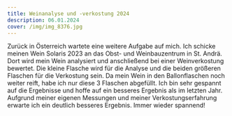 ```yaml
---
title: Weinanalyse und -verkostung 2024
description: 06.01.2024
cover: /img/img_8376.jpg
---
```

Zurück in Österreich wartete eine weitere Aufgabe auf mich.
Ich schicke meinen Wein Solaris 2023 an das Obst- und Weinbauzentrum in St. Andrä. Dort wird mein Wein analysiert und anschließend bei einer Weinverkostung bewertet. Die kleine Flasche wird für die Analyse und die beiden größeren Flaschen für die Verkostung sein. Da mein Wein in den Ballonflaschen noch weiter reift, habe ich nur diese 3 Flaschen abgefüllt.
Ich bin sehr gespannt auf die Ergebnisse und hoffe auf ein besseres Ergebnis als im letzten Jahr. Aufgrund meiner eigenen Messungen und meiner Verkostungserfahrung erwarte ich ein deutlich besseres Ergebnis.
Immer wieder spannend!